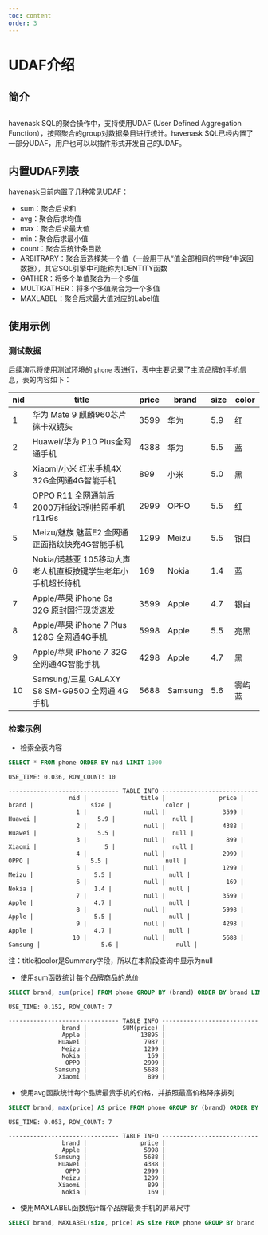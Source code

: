 ```yaml
---
toc: content
order: 3
---
```


# UDAF介绍
<a name="ZvNC4"></a>
## 
<a name="dhMIP"></a>
## 简介
<a name="SHfZV"></a>
## 
havenask SQL的聚合操作中，支持使用UDAF (User Defined Aggregation Function），按照聚合的group对数据条目进行统计。havenask SQL已经内置了一部分UDAF，用户也可以以插件形式开发自己的UDAF。

<a name="ZvNC4"></a>
## 内置UDAF列表

havenask目前内置了几种常见UDAF：

- sum：聚合后求和
- avg：聚合后求均值
- max：聚合后求最大值
- min：聚合后求最小值
- count：聚合后统计条目数
- ARBITRARY：聚合后选择某一个值（一般用于从“值全部相同的字段”中返回数据），其它SQL引擎中可能称为IDENTITY函数
- GATHER：将多个单值聚合为一个多值
- MULTIGATHER：将多个多值聚合为一个多值
- MAXLABEL：聚合后求最大值对应的Label值

<a name="X9ytW"></a>
## 使用示例


<a name="i67jR"></a>
### 测试数据

后续演示将使用测试环境的 `phone` 表进行，表中主要记录了主流品牌的手机信息，表的内容如下：

| nid | title | price | brand | size | color |
| --- | --- | --- | --- | --- | --- |
| 1 | 华为 Mate 9 麒麟960芯片 徕卡双镜头 | 3599 | 华为 | 5.9 | 红 |
| 2 | Huawei/华为 P10 Plus全网通手机 | 4388 | 华为 | 5.5 | 蓝 |
| 3 | Xiaomi/小米 红米手机4X 32G全网通4G智能手机 | 899 | 小米 | 5.0 | 黑 |
| 4 | OPPO R11 全网通前后2000万指纹识别拍照手机r11r9s | 2999 | OPPO | 5.5 | 红 |
| 5 | Meizu/魅族 魅蓝E2 全网通正面指纹快充4G智能手机 | 1299 | Meizu | 5.5 | 银白 |
| 6 | Nokia/诺基亚 105移动大声老人机直板按键学生老年小手机超长待机 | 169 | Nokia | 1.4 | 蓝 |
| 7 | Apple/苹果 iPhone 6s 32G 原封国行现货速发 | 3599 | Apple | 4.7 | 银白 |
| 8 | Apple/苹果 iPhone 7 Plus 128G 全网通4G手机 | 5998 | Apple | 5.5 | 亮黑 |
| 9 | Apple/苹果 iPhone 7 32G 全网通4G智能手机 | 4298 | Apple | 4.7 | 黑 |
| 10 | Samsung/三星 GALAXY S8 SM-G9500 全网通 4G手机 | 5688 | Samsung | 5.6 | 雾屿蓝 |


<a name="AttrF"></a>
### 检索示例

- 检索全表内容

```sql
SELECT * FROM phone ORDER BY nid LIMIT 1000 
```

```
USE_TIME: 0.036, ROW_COUNT: 10

------------------------------- TABLE INFO ---------------------------
                 nid |               title |               price |               brand |                size |               color |
                   1 |                null |                3599 |              Huawei |                 5.9 |                null |
                   2 |                null |                4388 |              Huawei |                 5.5 |                null |
                   3 |                null |                 899 |              Xiaomi |                   5 |                null |
                   4 |                null |                2999 |                OPPO |                 5.5 |                null |
                   5 |                null |                1299 |               Meizu |                 5.5 |                null |
                   6 |                null |                 169 |               Nokia |                 1.4 |                null |
                   7 |                null |                3599 |               Apple |                 4.7 |                null |
                   8 |                null |                5998 |               Apple |                 5.5 |                null |
                   9 |                null |                4298 |               Apple |                 4.7 |                null |
                  10 |                null |                5688 |             Samsung |                 5.6 |                null |
```

注：title和color是Summary字段，所以在本阶段查询中显示为null

- 使用sum函数统计每个品牌商品的总价
```sql
SELECT brand, sum(price) FROM phone GROUP BY (brand) ORDER BY brand LIMIT 1000
```

```
USE_TIME: 0.152, ROW_COUNT: 7

------------------------------- TABLE INFO ---------------------------
               brand |          SUM(price) |
               Apple |               13895 |
              Huawei |                7987 |
               Meizu |                1299 |
               Nokia |                 169 |
                OPPO |                2999 |
             Samsung |                5688 |
              Xiaomi |                 899 |
```

- 使用avg函数统计每个品牌最贵手机的价格，并按照最高价格降序排列

```sql
SELECT brand, max(price) AS price FROM phone GROUP BY (brand) ORDER BY price DESC LIMIT 1000
```

```
USE_TIME: 0.053, ROW_COUNT: 7

------------------------------- TABLE INFO ---------------------------
               brand |               price |
               Apple |                5998 |
             Samsung |                5688 |
              Huawei |                4388 |
                OPPO |                2999 |
               Meizu |                1299 |
              Xiaomi |                 899 |
               Nokia |                 169 |
```


- 使用MAXLABEL函数统计每个品牌最贵手机的屏幕尺寸
```sql
SELECT brand, MAXLABEL(size, price) AS size FROM phone GROUP BY brand
```

